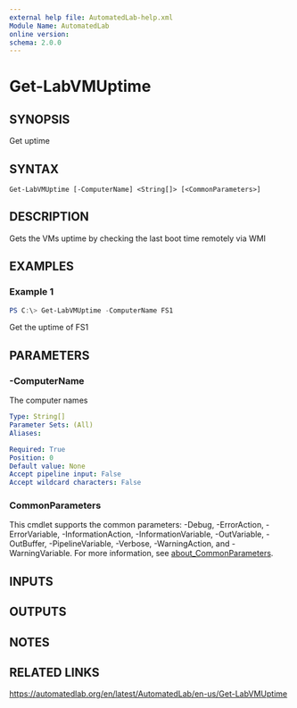 ```yaml
---
external help file: AutomatedLab-help.xml
Module Name: AutomatedLab
online version:
schema: 2.0.0
---
```


# Get-LabVMUptime

## SYNOPSIS
Get uptime

## SYNTAX

```
Get-LabVMUptime [-ComputerName] <String[]> [<CommonParameters>]
```

## DESCRIPTION
Gets the VMs uptime by checking the last boot time remotely via WMI

## EXAMPLES

### Example 1
```powershell
PS C:\> Get-LabVMUptime -ComputerName FS1
```

Get the uptime of FS1

## PARAMETERS

### -ComputerName
The computer names

```yaml
Type: String[]
Parameter Sets: (All)
Aliases:

Required: True
Position: 0
Default value: None
Accept pipeline input: False
Accept wildcard characters: False
```

### CommonParameters
This cmdlet supports the common parameters: -Debug, -ErrorAction, -ErrorVariable, -InformationAction, -InformationVariable, -OutVariable, -OutBuffer, -PipelineVariable, -Verbose, -WarningAction, and -WarningVariable. For more information, see [about_CommonParameters](http://go.microsoft.com/fwlink/?LinkID=113216).

## INPUTS

## OUTPUTS

## NOTES

## RELATED LINKS
https://automatedlab.org/en/latest/AutomatedLab/en-us/Get-LabVMUptime
